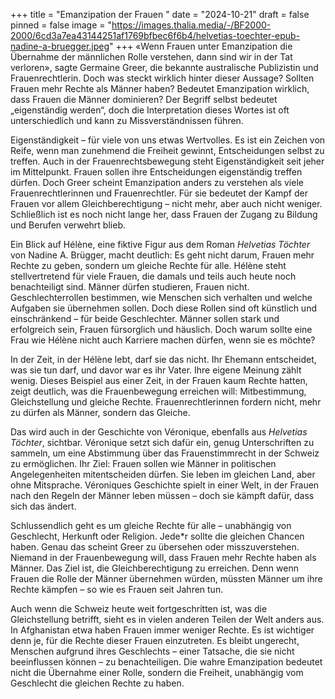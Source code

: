 +++
title = "Emanzipation der Frauen "
date = "2024-10-21"
draft = false
pinned = false
image = "https://images.thalia.media/-/BF2000-2000/6cd3a7ea43144251af1769bfbec6f6b4/helvetias-toechter-epub-nadine-a-bruegger.jpeg"
+++
«Wenn Frauen unter Emanzipation die Übernahme der männlichen Rolle verstehen, dann sind wir in der Tat verloren», sagte Germaine Greer, die bekannte australische Publizistin und Frauenrechtlerin. Doch was steckt wirklich hinter dieser Aussage? Sollten Frauen mehr Rechte als Männer haben? Bedeutet Emanzipation wirklich, dass Frauen die Männer dominieren? Der Begriff selbst bedeutet „eigenständig werden“, doch die Interpretation dieses Wortes ist oft unterschiedlich und kann zu Missverständnissen führen.

Eigenständigkeit – für viele von uns etwas Wertvolles. Es ist ein Zeichen von Reife, wenn man zunehmend die Freiheit gewinnt, Entscheidungen selbst zu treffen. Auch in der Frauenrechtsbewegung steht Eigenständigkeit seit jeher im Mittelpunkt. Frauen sollen ihre Entscheidungen eigenständig treffen dürfen. Doch Greer scheint Emanzipation anders zu verstehen als viele Frauenrechtlerinnen und Frauenrechtler. Für sie bedeutet der Kampf der Frauen vor allem Gleichberechtigung – nicht mehr, aber auch nicht weniger. Schließlich ist es noch nicht lange her, dass Frauen der Zugang zu Bildung und Berufen verwehrt blieb.

Ein Blick auf Hélène, eine fiktive Figur aus dem Roman *Helvetias Töchter* von Nadine A. Brügger, macht deutlich: Es geht nicht darum, Frauen mehr Rechte zu geben, sondern um gleiche Rechte für alle. Hélène steht stellvertretend für viele Frauen, die damals und teils auch heute noch benachteiligt sind. Männer dürfen studieren, Frauen nicht. Geschlechterrollen bestimmen, wie Menschen sich verhalten und welche Aufgaben sie übernehmen sollen. Doch diese Rollen sind oft künstlich und einschränkend – für beide Geschlechter. Männer sollen stark und erfolgreich sein, Frauen fürsorglich und häuslich. Doch warum sollte eine Frau wie Hélène nicht auch Karriere machen dürfen, wenn sie es möchte?

In der Zeit, in der Hélène lebt, darf sie das nicht. Ihr Ehemann entscheidet, was sie tun darf, und davor war es ihr Vater. Ihre eigene Meinung zählt wenig. Dieses Beispiel aus einer Zeit, in der Frauen kaum Rechte hatten, zeigt deutlich, was die Frauenbewegung erreichen will: Mitbestimmung, Gleichstellung und gleiche Rechte. Frauenrechtlerinnen fordern nicht, mehr zu dürfen als Männer, sondern das Gleiche. 

Das wird auch in der Geschichte von Véronique, ebenfalls aus *Helvetias Töchter*, sichtbar. Véronique setzt sich dafür ein, genug Unterschriften zu sammeln, um eine Abstimmung über das Frauenstimmrecht in der Schweiz zu ermöglichen. Ihr Ziel: Frauen sollen wie Männer in politischen Angelegenheiten mitentscheiden dürfen. Sie leben im gleichen Land, aber ohne Mitsprache. Véroniques Geschichte spielt in einer Welt, in der Frauen nach den Regeln der Männer leben müssen – doch sie kämpft dafür, dass sich das ändert.

Schlussendlich geht es um gleiche Rechte für alle – unabhängig von Geschlecht, Herkunft oder Religion. Jede*r sollte die gleichen Chancen haben. Genau das scheint Greer zu übersehen oder misszuverstehen. Niemand in der Frauenbewegung will, dass Frauen mehr Rechte haben als Männer. Das Ziel ist, die Gleichberechtigung zu erreichen. Denn wenn Frauen die Rolle der Männer übernehmen würden, müssten Männer um ihre Rechte kämpfen – so wie es Frauen seit Jahren tun.

Auch wenn die Schweiz heute weit fortgeschritten ist, was die Gleichstellung betrifft, sieht es in vielen anderen Teilen der Welt anders aus. In Afghanistan etwa haben Frauen immer weniger Rechte. Es ist wichtiger denn je, für die Rechte dieser Frauen einzutreten. Es bleibt ungerecht, Menschen aufgrund ihres Geschlechts – einer Tatsache, die sie nicht beeinflussen können – zu benachteiligen. Die wahre Emanzipation bedeutet nicht die Übernahme einer Rolle, sondern die Freiheit, unabhängig vom Geschlecht die gleichen Rechte zu haben.